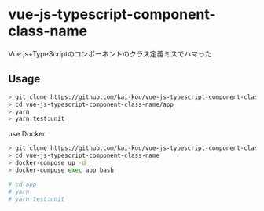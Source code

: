 # vue-js-typescript-component-class-name
Vue.js+TypeScriptのコンポーネントのクラス定義ミスでハマった

## Usage

```sh
> git clone https://github.com/kai-kou/vue-js-typescript-component-class-name.git
> cd vue-js-typescript-component-class-name/app
> yarn
> yarn test:unit
```

use Docker  

```sh
> git clone https://github.com/kai-kou/vue-js-typescript-component-class-name.git
> cd vue-js-typescript-component-class-name
> docker-compose up -d
> docker-compose exec app bash

# cd app
# yarn
# yarn test:unit
```
